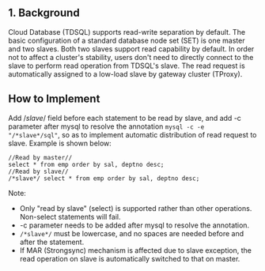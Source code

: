 ## 1. Background
Cloud Database (TDSQL) supports read-write separation by default. The basic configuration of a standard database node set (SET) is one master and two slaves. Both two slaves support read capability by default.
In order not to affect a cluster's stability, users don't need to directly connect to the slave to perform read operation from TDSQL's slave. The read request is automatically assigned to a low-load slave by gateway cluster (TProxy).
## How to Implement
Add /*slave*/ field before each statement to be read by slave, and add -c parameter after mysql to resolve the annotation `mysql -c -e "/*slave*/sql"`, so as to implement automatic distribution of read request to slave. Example is shown below:

```
//Read by master//
select * from emp order by sal, deptno desc;
//Read by slave//
/*slave*/ select * from emp order by sal, deptno desc;
```


Note:
- 	Only "read by slave" (select) is supported rather than other operations. Non-select statements will fail.
- -c parameter needs to be added after mysql to resolve the annotation.	
- `/*slave*/` must be lowercase, and no spaces are needed before and after the statement.
- 	If MAR (Strongsync) mechanism is affected due to slave exception, the read operation on slave is automatically switched to that on master.

